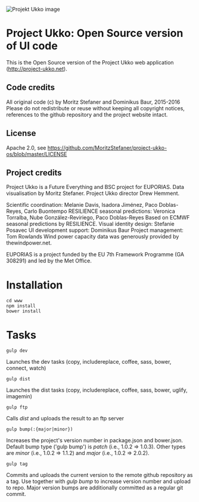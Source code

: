 ![Projekt Ukko image](http://project-ukko.net/assets/ukko-teaser-fb.png)

# Project Ukko: Open Source version of UI code

This is the Open Source version of the Project Ukko web application (http://project-ukko.net).

## Code credits

All original code (c) by Moritz Stefaner and Dominikus Baur, 2015-2016
Please do not redistribute or reuse without keeping all copyright notices, references to the github repository and the project website intact.

## License

Apache 2.0, see https://github.com/MoritzStefaner/project-ukko-os/blob/master/LICENSE

## Project credits

Project Ukko is a Future Everything and BSC project for EUPORIAS.
Data visualisation by Moritz Stefaner.
Project Ukko director Drew Hemment.

Scientific coordination: Melanie Davis, Isadora Jiménez, Paco Doblas-Reyes, Carlo Buontempo
RESILIENCE seasonal predictions: Veronica Torralba, Nube González-Reviriego, Paco Doblas-Reyes
Based on ECMWF seasonal predictions by RESILIENCE.
Visual identity design: Stefanie Posavec
UI development support: Dominikus Baur
Project management: Tom Rowlands
Wind power capacity data was generously provided by thewindpower.net.

EUPORIAS is a project funded by the EU 7th Framework Programme (GA 308291) and led by the Met Office.

# Installation

```
cd www
npm install
bower install
```

# Tasks
```
gulp dev
```
Launches the dev tasks (copy, includereplace, coffee, sass, bower, connect, watch)

```
gulp dist
```
Launches the dist tasks (copy, includereplace, coffee, sass, bower, uglify, imagemin)

```
gulp ftp
```
Calls _dist_ and uploads the result to an ftp server

```
gulp bump(:{major|minor})
```
Increases the project's version number in package.json and bower.json. Default bump type ('gulp bump') is _patch_ (i.e., 1.0.2 => 1.0.3). Other types are _minor_ (i.e., 1.0.2 => 1.1.2) and _major_ (i.e., 1.0.2 => 2.0.2).

```
gulp tag
```
Commits and uploads the current version to the remote github repository as a tag. Use together with _gulp bump_ to increase version number and upload to repo. Major version bumps are additionally committed as a regular git commit.
